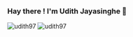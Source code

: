 ### Hay there ! I'm Udith Jayasinghe 👋
<!--
![udith97](https://github-readme-stats.vercel.app/api?username=udith97&count_private=true&hide=stars&include_all_commits=true&line_height=24&show_icons=true&theme=algolia)-->
![udith97](https://github-readme-stats.vercel.app/api?username=udith97&theme=algolia&line_height=23&show_icons=true&hide=stars&include_all_commits=true)  ![udith97](https://github-readme-stats.vercel.app/api/top-langs/?username=udith97&layout=compact&langs_count=6&theme=algolia)

<!--
**udith97/udith97** is a ✨ _special_ ✨ repository because its `README.md` (this file) appears on your GitHub profile.

Here are some ideas to get you started:

- 🔭 I’m currently working on ...
- 🌱 I’m currently learning ...
- 👯 I’m looking to collaborate on ...
- 🤔 I’m looking for help with ...
- 💬 Ask me about ...
- 📫 How to reach me: ...
- 😄 Pronouns: ...
- ⚡ Fun fact: ...
-->
